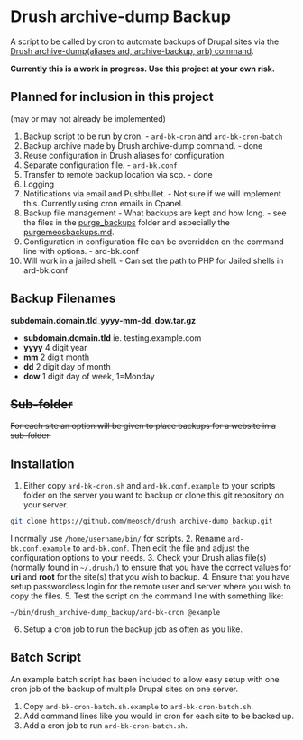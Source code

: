 # Drush archive-dump Backup
A script to be called by cron to automate backups of Drupal sites via the [Drush archive-dump(aliases ard, archive-backup, arb) command](http://drushcommands.com/drush-7x/core/archive-dump/).

**Currently this is a work in progress. Use this project at your own risk.**

## Planned for inclusion in this project
(may or may not already be implemented)
1. Backup script to be run by cron. - `ard-bk-cron` and `ard-bk-cron-batch`
2. Backup archive made by Drush archive-dump command. - done
3. Reuse configuration in Drush aliases for configuration.
4. Separate configuration file. - `ard-bk.conf`
5. Transfer to remote backup location via scp. - done
6. Logging
7. Notifications via email and Pushbullet. - Not sure if we will implement this. Currently using cron emails in Cpanel.
8. Backup file management - What backups are kept and how long. - see the files in the [purge_backups](purge_backups) folder and especially the [purgemeosbackups.md](purge_backups/purgemeosbackups.md).
9. Configuration in configuration file can be overridden on the command line with options. - ard-bk.conf
10. Will work in a jailed shell. - Can set the path to PHP for Jailed shells in ard-bk.conf

## Backup Filenames
**subdomain.domain.tld_yyyy-mm-dd_dow.tar.gz**

* **subdomain.domain.tld**  ie. testing.example.com
* **yyyy**  4 digit year
* **mm** 2 digit month
* **dd** 2 digit day of month
* **dow** 1 digit day of week, 1=Monday

## ~~Sub-folder~~
~~For each site an option will be given to place backups for a website in a sub-folder.~~

## Installation
1. Either copy `ard-bk-cron.sh` and `ard-bk.conf.example` to your scripts folder on the server you want to backup or clone this git repository on your server.
```bash
git clone https://github.com/meosch/drush_archive-dump_backup.git
```
I normally use `/home/username/bin/` for scripts.
2. Rename `ard-bk.conf.example` to `ard-bk.conf`. Then edit the file and adjust the configuration options to your needs.
3. Check your Drush alias file(s) (normally found in `~/.drush/`) to ensure that you have the correct values for **uri** and **root** for the site(s) that you wish to backup.
4. Ensure that you have setup passwordless login for the remote user and server where you wish to copy the files.
5. Test the script on the command line with something like:
```
~/bin/drush_archive-dump_backup/ard-bk-cron @example
```
6. Setup a cron job to run the backup job as often as you like.

## Batch Script
An example batch script has been included to allow easy setup with one cron job of the backup of multiple Drupal sites on one server.

1. Copy `ard-bk-cron-batch.sh.example` to `ard-bk-cron-batch.sh`.
2. Add command lines like you would in cron for each site to be backed up.
3. Add a cron job to run `ard-bk-cron-batch.sh`.

